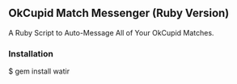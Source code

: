 ## OkCupid Match Messenger (Ruby Version)

A Ruby Script to Auto-Message All of Your OkCupid Matches.

### Installation

  $ gem install watir
